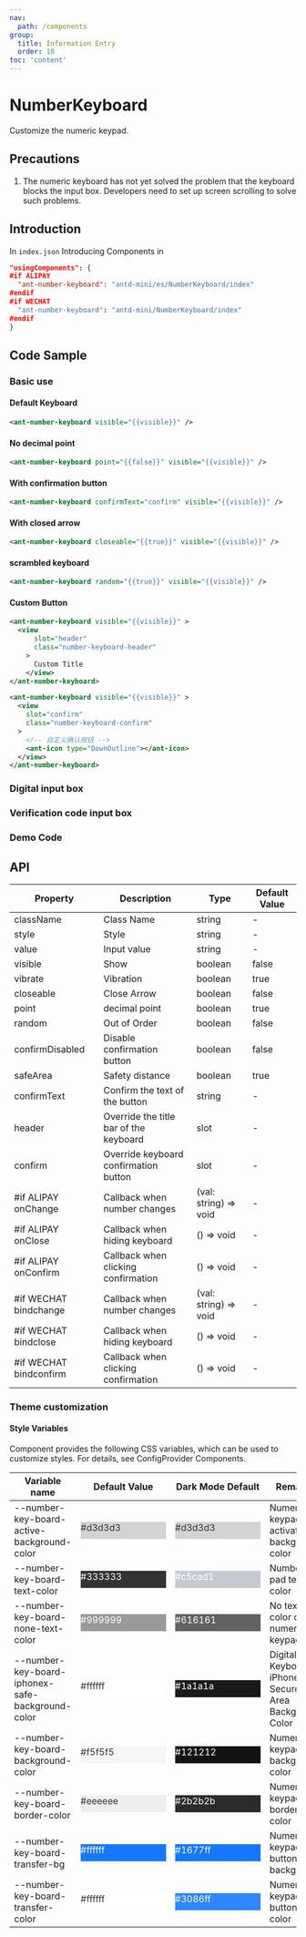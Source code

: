 ```yaml
---
nav:
  path: /components
group:
  title: Information Entry
  order: 10
toc: 'content'
---
```


# NumberKeyboard

Customize the numeric keypad.

## Precautions

1. The numeric keyboard has not yet solved the problem that the keyboard blocks the input box. Developers need to set up screen scrolling to solve such problems.

## Introduction

In `index.json` Introducing Components in

```json
"usingComponents": {
#if ALIPAY
  "ant-number-keyboard": "antd-mini/es/NumberKeyboard/index"
#endif
#if WECHAT
  "ant-number-keyboard": "antd-mini/NumberKeyboard/index"
#endif
}
```

## Code Sample

### Basic use

#### Default Keyboard

```xml
<ant-number-keyboard visible="{{visible}}" />
```

#### No decimal point

```xml
<ant-number-keyboard point="{{false}}" visible="{{visible}}" />
```

#### With confirmation button

```xml
<ant-number-keyboard confirmText="confirm" visible="{{visible}}" />
```

#### With closed arrow

```xml
<ant-number-keyboard closeable="{{true}}" visible="{{visible}}" />
```

#### scrambled keyboard

```xml
<ant-number-keyboard random="{{true}}" visible="{{visible}}" />
```

#### Custom Button

```xml
<ant-number-keyboard visible="{{visible}}" >
  <view
      slot="header"
      class="number-keyboard-header"
    >
      Custom Title
    </view>
</ant-number-keyboard>

<ant-number-keyboard visible="{{visible}}" >
  <view
    slot="confirm"
    class="number-keyboard-confirm"
  >
    <!-- 自定义确认按钮 -->
    <ant-icon type="DownOutline"></ant-icon>
  </view>
</ant-number-keyboard>
```

### Digital input box

<code src='../../demo/pages/NumberKeyboardNumber/index'></code>

### Verification code input box

<code src='../../demo/pages/NumberKeyboardCode/index'></code>

### Demo Code

<code src='../../demo/pages/NumberKeyboard/index'></code>

## API

| Property                    | Description             | Type                  | Default Value |
| ----------------------- | ---------------- | --------------------- | ------ |
| className               | Class Name             | string                | -      |
| style                   | Style             | string                | -      |
| value                   | Input value           | string                | -      |
| visible                 | Show             | boolean               | false  |
| vibrate                 | Vibration             | boolean               | true   |
| closeable               | Close Arrow         | boolean               | false  |
| point                   | decimal point           | boolean               | true   |
| random                  | Out of Order             | boolean               | false  |
| confirmDisabled         | Disable confirmation button     | boolean               | false  |
| safeArea                | Safety distance         | boolean               | true   |
| confirmText             | Confirm the text of the button   | string                | -      |
| header                  | Override the title bar of the keyboard | slot                  | -      |
| confirm                 | Override keyboard confirmation button | slot                  | -      |
| #if ALIPAY onChange     | Callback when number changes | (val: string) => void | -      |
| #if ALIPAY onClose      | Callback when hiding keyboard | () => void            | -      |
| #if ALIPAY onConfirm    | Callback when clicking confirmation | () => void            | -      |
| #if WECHAT bindchange  | Callback when number changes | (val: string) => void | -      |
| #if WECHAT bindclose   | Callback when hiding keyboard | () => void            | -      |
| #if WECHAT bindconfirm | Callback when clicking confirmation | () => void            | -      |

### Theme customization

#### Style Variables

Component provides the following CSS variables, which can be used to customize styles. For details, see ConfigProvider Components.

| Variable name                                           | Default Value                                                                                            | Dark Mode Default                                                                                    | Remarks                               |
| ------------------------------------------------ | ------------------------------------------------------------------------------------------------- | ------------------------------------------------------------------------------------------------- | ---------------------------------- |
| --number-key-board-active-background-color       | <div style="width: 150px; height: 30px; background-color: #d3d3d3; color: #333333;">#d3d3d3</div> | <div style="width: 150px; height: 30px; background-color: #d3d3d3; color: #333333;">#d3d3d3</div> | Numeric keypad to activate background color               |
| --number-key-board-text-color                    | <div style="width: 150px; height: 30px; background-color: #333333; color: #ffffff;">#333333</div> | <div style="width: 150px; height: 30px; background-color: #c5cad1; color: #ffffff;">#c5cad1</div> | Number pad text color                   |
| --number-key-board-none-text-color               | <div style="width: 150px; height: 30px; background-color: #999999; color: #ffffff;">#999999</div> | <div style="width: 150px; height: 30px; background-color: #616161; color: #ffffff;">#616161</div> | No text color on numeric keypad                 |
| --number-key-board-iphonex-safe-background-color | <div style="width: 150px; height: 30px; background-color: #ffffff; color: #333333;">#ffffff</div> | <div style="width: 150px; height: 30px; background-color: #1a1a1a; color: #ffffff;">#1a1a1a</div> | Digital Keyboard iPhone X Secure Area Background Color |
| --number-key-board-background-color              | <div style="width: 150px; height: 30px; background-color: #f5f5f5; color: #333333;">#f5f5f5</div> | <div style="width: 150px; height: 30px; background-color: #121212; color: #ffffff;">#121212</div> | Numeric keypad background color                   |
| --number-key-board-border-color                  | <div style="width: 150px; height: 30px; background-color: #eeeeee; color: #333333;">#eeeeee</div> | <div style="width: 150px; height: 30px; background-color: #2b2b2b; color: #ffffff;">#2b2b2b</div> | Numeric keypad border color                   |
| --number-key-board-transfer-bg               | <div style="width: 150px; height: 30px; background-color: #1677ff; color: #ffffff;">#ffffff</div> | <div style="width: 150px; height: 30px; background-color: #1677ff; color: #ffffff;">#1677ff</div> | Numeric keypad button background               |
| --number-key-board-transfer-color                | <div style="width: 150px; height: 30px; background-color: #ffffff; color: #333333;">#ffffff</div> | <div style="width: 150px; height: 30px; background-color: #3086ff; color: #ffffff;">#3086ff</div> | Numeric keypad button color               |
